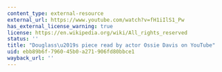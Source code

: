 ```yaml
---
content_type: external-resource
external_url: https://www.youtube.com/watch?v=fH1iIlS1_Pw
has_external_license_warning: true
license: https://en.wikipedia.org/wiki/All_rights_reserved
status: ''
title: "Douglass\u2019s piece read by actor Ossie Davis on YouTube"
uid: ebb89b6f-7960-45b0-a271-906fd80bbce1
wayback_url: ''
---
```

